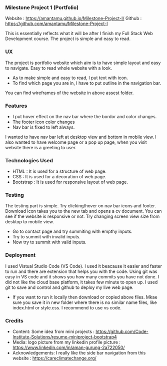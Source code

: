 ### Milestone Project 1 (Portfolio)

Website : https://amantamu.github.io/Milestone-Project-I/
Github : https://github.com/amantamu/Milestone-Project-I

This is essentially reflects what it will be after I finish my Full Stack Web Development course. The project is simple and easy to read. 

### UX
The project is portfolio website which aim is to have simple layout and easy to navigate. Easy to read whole website with a look.
* As to make simple and easy to read, I put text with icon.
* To find which page you are in, I have to put outline in the navigation bar.

You can find wireframes of the website in above assest folder.

### Features
* I put hover effect on the nav bar where the bordor and color changes.
* The footer icon color changes
* Nav bar is fixed to left always.

I wanted to have nav bar left at desktop view and bottom in mobile view. I also wanted to have welcome page or a pop up page, when you visit website there is a greeting to user. 

### Technologies Used
* HTML : It is used for a structure of web page.
* CSS : It is used for a decoration of web page.
* Bootstrap : It is used for responsive layout of web page.


### Testing
The testing part is simple. Try clicking/hover on nav bar icons and footer. Download icon takes you to the new tab and opens a cv document. You can see if the website is responsive or not. Try changing screen view size from desktop to mobile view.
* Go to contact page and try summiting with empthy inputs. 
* Try to summit with invalid inputs.
* Now try to summit with valid inputs.

### Deployment
I used Vistual Studio Code (VS Code). I used it beacause it easier and faster to run and there are extension that helps you with the code. Using git was easy in VS code and it shows you how many commits you have not done. I did not like the cloud base platform, it takes few minute to open up. I used git to save and control and github to deploy my live web page. 

* If you want to run it locally then download or copied above files. Mkae sure you save it in new folder where there is no similar name files, like index.html or style.css. I recommend to use vs code. 

### Credits
* Content:
Some idea from mini projects : https://github.com/Code-Institute-Solutions/resume-miniproject-bootstrap4
* Media:
logo picture from my linkedin profile picture : https://www.linkedin.com/in/aman-gurung-2a722050/
* Acknowledgements:
I really like the side bar navigation from this website : https://careclimatechange.org/